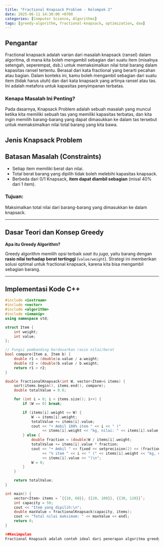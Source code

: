 ```yaml
---
title: "Fractional Knapsack Problem - Kelompok 2"
date: 2025-06-11 14:30:00 +0700
categories: [Computer Science, Algorithms]
tags: [greedy-algorithm, fractional-knapsack, optimization, daa]
---
```


## Pengantar
Fractional knapsack adalah varian dari masalah
knapsack (ransel) dalam algoritma, di mana kita boleh mengambil sebagian dari suatu item (misalnya
setengah, seperempat, dsb.) untuk memaksimalkan
nilai total barang dalam kapasitas ransel tertentu.
Berasal dari kata fractional yang berarti pecahan atau
bagian. Dalam konteks ini, kamu boleh mengambil
sebagian dari suatu item (tidak harus utuh) dan dari
kata knapsack yang artinya ransel atau tas. Ini adalah
metafora untuk kapasitas penyimpanan terbatas.

### Kenapa Masalah Ini Penting?
Pada dasarnya, Knapsack Problem
adalah sebuah masalah yang
muncul ketika kita memiliki sebuah
tas yang memiliki kapasitas terbatas, dan kita ingin memilih barang-barang yang dapat dimasukkan ke dalam tas tersebut untuk memaksimalkan nilai total barang yang kita bawa.

## Jenis Knapsack Problem

## Batasan Masalah (Constraints)
- Setiap item memiliki berat dan nilai.
- Total berat barang yang dipilih tidak boleh melebihi kapasitas knapsack.
- Berbeda dari 0/1 Knapsack, **item dapat diambil sebagian** (misal 40% dari 1 item).

### Tujuan:
Maksimalkan total nilai dari barang-barang yang dimasukkan ke dalam knapsack.

---

## Dasar Teori dan Konsep Greedy

**Apa itu Greedy Algorithm?** 
 
Greedy algorithm memilih opsi terbaik _saat itu juga_, yaitu barang dengan **rasio nilai terhadap berat tertinggi** (`value/weight`). Strategi ini memberikan solusi optimal untuk fractional knapsack, karena kita bisa mengambil sebagian barang.

---

## Implementasi Kode C++

```cpp
#include <iostream>
#include <vector>
#include <algorithm>
#include <iomanip>
using namespace std;

struct Item {
    int weight;
    int value;
};

// Fungsi pembanding berdasarkan rasio nilai/berat
bool compare(Item a, Item b) {
    double r1 = (double)a.value / a.weight;
    double r2 = (double)b.value / b.weight;
    return r1 > r2;
}

double fractionalKnapsack(int W, vector<Item>& items) {
    sort(items.begin(), items.end(), compare);
    double totalValue = 0.0;

    for (int i = 0; i < items.size(); i++) {
        if (W == 0) break;

        if (items[i].weight <= W) {
            W -= items[i].weight;
            totalValue += items[i].value;
            cout << "• Ambil 100% item " << i << " ("
                 << items[i].weight << "kg, nilai: " << items[i].value << ")\n";
        } else {
            double fraction = (double)W / items[i].weight;
            totalValue += items[i].value * fraction;
            cout << "• Ambil " << fixed << setprecision(2) << (fraction * 100)
                 << "% item " << i << " (" << items[i].weight << "kg, nilai: " 
                 << items[i].value << ")\n";
            W = 0;
        }
    }

    return totalValue;
}

int main() {
    vector<Item> items = `{{10, 60}}, {{20, 100}}, {{30, 120}}`;
    int capacity = 50;
    cout << "Item yang dipilih:\n";
    double maxValue = fractionalKnapsack(capacity, items);
    cout << "Total nilai maksimum: " << maxValue << endl;
    return 0;
}

##Kesimpulan
Fractional Knapsack adalah contoh ideal dari penerapan algoritma greedy yang menjamin solusi optimal. Dengan cara memilih item berdasarkan rasio nilai per berat, kita dapat memaksimalkan nilai dengan efisien tanpa perlu pemrograman dinamis.

